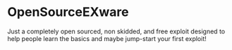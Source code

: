 # OpenSourceEXware
Just a completely open sourced, non skidded, and free exploit designed to help people learn the basics and maybe jump-start your first exploit!
